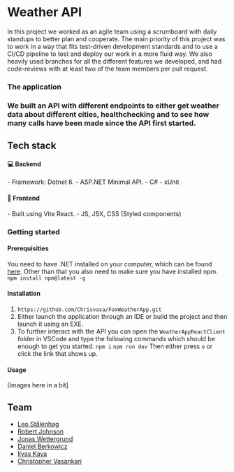 # Weather API
In this project we worked as an agile team using a scrumboard with daily standups to better plan and cooperate. 
The main priority of this project was to work in a way that fits test-driven development standards and to use a CI/CD pipeline to test and deploy our work in a more fluid way.
We also heavily used branches for all the different features we developed, and had code-reviews with at least two of the team members per pull request.
<h3>The application<h3/>
We built an API with different endpoints to either get weather data about different cities, healthchecking and to see how many calls have been made since the API first started.
<h2>Tech stack</h2>
<h4>💻 Backend</h4>
- Framework: Dotnet 6.
- ASP.NET Minimal API.
- C#
- xUnit

<h4>🎨 Frontend</h4>
- Built using Vite React.
- JS, JSX, CSS (Styled components)

### Getting started
#### Prerequisities
You need to have .NET installed on your computer, which can be found [here](https://dotnet.microsoft.com/en-us/download "here").
Other than that you also need to make sure you have installed npm.
`npm install npm@latest -g`
#### Installation
1. `https://github.com/Chrisvasa/FoxWeatherApp.git`
2. Either launch the application through an IDE or build the project and then launch it using an EXE.
3. To further interact with the API you can open the `WeatherAppReactClient` folder in VSCode and type the following commands which should be enough to get you started.
`npm i`
`npm run dev`
Then either press `o` or click the link that shows up.
#### Usage
[Images here in a bit]



## Team

- [Leo Stålenhag](https://www.github.com/L-stal)
- [Robert Johnson](https://www.github.com/Rohnson95)
- [Jonas Wettergrund](https://www.github.com/Wettergrund)
- [Daniel Berkowicz](https://www.github.com/Berkowicz)
- [Ilyas Kaya](https://www.github.com/AkiVonAkira)
- [Christopher Vasankari](https://www.github.com/Chrisvasa)
